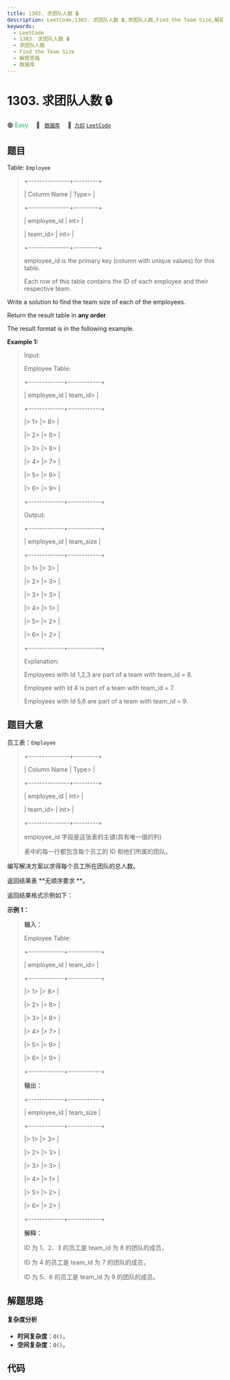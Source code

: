 ```yaml
---
title: 1303. 求团队人数 🔒
description: LeetCode,1303. 求团队人数 🔒,求团队人数,Find the Team Size,解题思路,数据库
keywords:
  - LeetCode
  - 1303. 求团队人数 🔒
  - 求团队人数
  - Find the Team Size
  - 解题思路
  - 数据库
---
```


# 1303. 求团队人数 🔒

🟢 <font color=#15bd66>Easy</font>&emsp; 🔖&ensp; [`数据库`](/tag/database.md)&emsp; 🔗&ensp;[`力扣`](https://leetcode.cn/problems/find-the-team-size) [`LeetCode`](https://leetcode.com/problems/find-the-team-size)

## 题目

Table: `Employee`

> 
> 
> 
> 
> 
> +---------------+---------+
> 
> | Column Name   | Type> 
> |
> 
> +---------------+---------+
> 
> | employee_id   | int> 
>  |
> 
> | team_id> 
>    | int> 
>  |
> 
> +---------------+---------+
> 
> employee_id is the primary key (column with unique values) for this table.
> 
> Each row of this table contains the ID of each employee and their respective team.
> 
> 



Write a solution to find the team size of each of the employees.

Return the result table in **any order**.

The result format is in the following example.



**Example 1:**

> Input: 
> 
> Employee Table:
> 
> +-------------+------------+
> 
> | employee_id | team_id> 
> |
> 
> +-------------+------------+
> 
> |> 
>  1> 
>    |> 
>  8> 
>   |
> 
> |> 
>  2> 
>    |> 
>  8> 
>   |
> 
> |> 
>  3> 
>    |> 
>  8> 
>   |
> 
> |> 
>  4> 
>    |> 
>  7> 
>   |
> 
> |> 
>  5> 
>    |> 
>  9> 
>   |
> 
> |> 
>  6> 
>    |> 
>  9> 
>   |
> 
> +-------------+------------+
> 
> Output: 
> 
> +-------------+------------+
> 
> | employee_id | team_size  |
> 
> +-------------+------------+
> 
> |> 
>  1> 
>    |> 
>  3> 
>   |
> 
> |> 
>  2> 
>    |> 
>  3> 
>   |
> 
> |> 
>  3> 
>    |> 
>  3> 
>   |
> 
> |> 
>  4> 
>    |> 
>  1> 
>   |
> 
> |> 
>  5> 
>    |> 
>  2> 
>   |
> 
> |> 
>  6> 
>    |> 
>  2> 
>   |
> 
> +-------------+------------+
> 
> Explanation: 
> 
> Employees with Id 1,2,3 are part of a team with team_id = 8.
> 
> Employee with Id 4 is part of a team with team_id = 7.
> 
> Employees with Id 5,6 are part of a team with team_id = 9.
> 
> 


## 题目大意

员工表：`Employee`

> 
> 
> 
> 
> 
> +---------------+---------+
> 
> | Column Name   | Type> 
> |
> 
> +---------------+---------+
> 
> | employee_id   | int> 
>  |
> 
> | team_id> 
>    | int> 
>  |
> 
> +---------------+---------+
> 
> employee_id 字段是这张表的主键(具有唯一值的列)
> 
> 表中的每一行都包含每个员工的 ID 和他们所属的团队。
> 
> 



编写解决方案以求得每个员工所在团队的总人数。

返回结果表 **无顺序要求  **。

返回结果格式示例如下：



**示例 1：**

> 
> 
> 
> 
> 
> **输入：**
> 
> Employee Table:
> 
> +-------------+------------+
> 
> | employee_id | team_id> 
> |
> 
> +-------------+------------+
> 
> |> 
>  1> 
>    |> 
>  8> 
>   |
> 
> |> 
>  2> 
>    |> 
>  8> 
>   |
> 
> |> 
>  3> 
>    |> 
>  8> 
>   |
> 
> |> 
>  4> 
>    |> 
>  7> 
>   |
> 
> |> 
>  5> 
>    |> 
>  9> 
>   |
> 
> |> 
>  6> 
>    |> 
>  9> 
>   |
> 
> +-------------+------------+
> 
> **输出：**
> 
> +-------------+------------+
> 
> | employee_id | team_size  |
> 
> +-------------+------------+
> 
> |> 
>  1> 
>    |> 
>  3> 
>   |
> 
> |> 
>  2> 
>    |> 
>  3> 
>   |
> 
> |> 
>  3> 
>    |> 
>  3> 
>   |
> 
> |> 
>  4> 
>    |> 
>  1> 
>   |
> 
> |> 
>  5> 
>    |> 
>  2> 
>   |
> 
> |> 
>  6> 
>    |> 
>  2> 
>   |
> 
> +-------------+------------+
> 
> **解释：**
> 
> ID 为 1、2、3 的员工是 team_id 为 8 的团队的成员，
> 
> ID 为 4 的员工是 team_id 为 7 的团队的成员，
> 
> ID 为 5、6 的员工是 team_id 为 9 的团队的成员。
> 
> 


## 解题思路

#### 复杂度分析

- **时间复杂度**：`O()`，
- **空间复杂度**：`O()`，

## 代码

```javascript

```